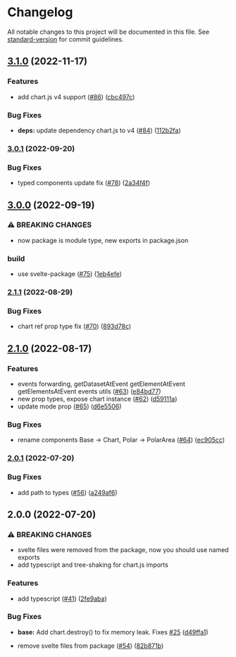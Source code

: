 # Changelog

All notable changes to this project will be documented in this file. See [standard-version](https://github.com/conventional-changelog/standard-version) for commit guidelines.

## [3.1.0](https://github.com/SauravKanchan/svelte-chartjs/compare/v3.0.1...v3.1.0) (2022-11-17)


### Features

* add chart.js v4 support ([#86](https://github.com/SauravKanchan/svelte-chartjs/issues/86)) ([cbc497c](https://github.com/SauravKanchan/svelte-chartjs/commit/cbc497c020b3e810acef8d0fb7a6cbe68d77e0f7))


### Bug Fixes

* **deps:** update dependency chart.js to v4 ([#84](https://github.com/SauravKanchan/svelte-chartjs/issues/84)) ([112b2fa](https://github.com/SauravKanchan/svelte-chartjs/commit/112b2faca1e383db4b14ed5c9578a1d1ec0ff538))

### [3.0.1](https://github.com/SauravKanchan/svelte-chartjs/compare/v3.0.0...v3.0.1) (2022-09-20)


### Bug Fixes

* typed components update fix ([#78](https://github.com/SauravKanchan/svelte-chartjs/issues/78)) ([2a34f4f](https://github.com/SauravKanchan/svelte-chartjs/commit/2a34f4f4a23b6b2860bb44d681e0ad7159fe9ae3))

## [3.0.0](https://github.com/SauravKanchan/svelte-chartjs/compare/v2.1.1...v3.0.0) (2022-09-19)


### ⚠ BREAKING CHANGES

* now package is module type, new exports in package.json

### build

* use svelte-package ([#75](https://github.com/SauravKanchan/svelte-chartjs/issues/75)) ([1eb4efe](https://github.com/SauravKanchan/svelte-chartjs/commit/1eb4efefffb367fe0338e37c89d20f89dcdff807))

### [2.1.1](https://github.com/SauravKanchan/svelte-chartjs/compare/v2.1.0...v2.1.1) (2022-08-29)


### Bug Fixes

* chart ref prop type fix ([#70](https://github.com/SauravKanchan/svelte-chartjs/issues/70)) ([893d78c](https://github.com/SauravKanchan/svelte-chartjs/commit/893d78cae03c5ccb43dacabcf1b27bff958b1a5c))

## [2.1.0](https://github.com/SauravKanchan/svelte-chartjs/compare/v2.0.1...v2.1.0) (2022-08-17)


### Features

* events forwarding, getDatasetAtEvent getElementAtEvent getElementsAtEvent events utils ([#63](https://github.com/SauravKanchan/svelte-chartjs/issues/63)) ([e84bd77](https://github.com/SauravKanchan/svelte-chartjs/commit/e84bd7799ea4bd787cc20d2d28701dcca280f1ac))
* new prop types, expose chart instance ([#62](https://github.com/SauravKanchan/svelte-chartjs/issues/62)) ([d59111a](https://github.com/SauravKanchan/svelte-chartjs/commit/d59111a66f923678e85ac79d179285d89270c223))
* update mode prop ([#65](https://github.com/SauravKanchan/svelte-chartjs/issues/65)) ([d6e5506](https://github.com/SauravKanchan/svelte-chartjs/commit/d6e55060cc69b712bffb514205c0f0115dcd204d))


### Bug Fixes

* rename components Base -> Chart, Polar -> PolarArea ([#64](https://github.com/SauravKanchan/svelte-chartjs/issues/64)) ([ec905cc](https://github.com/SauravKanchan/svelte-chartjs/commit/ec905ccfaf51c0374211096e4656d061ab85f6da))

### [2.0.1](https://github.com/SauravKanchan/svelte-chartjs/compare/v2.0.0...v2.0.1) (2022-07-20)


### Bug Fixes

* add path to types ([#56](https://github.com/SauravKanchan/svelte-chartjs/issues/56)) ([a249af6](https://github.com/SauravKanchan/svelte-chartjs/commit/a249af66a58fb5c036430ec75016c7416f1ad6d2))

## 2.0.0 (2022-07-20)


### ⚠ BREAKING CHANGES

* svelte files were removed from the package, now you should use named exports
* add typescript and tree-shaking for chart.js imports

### Features

* add typescript ([#41](https://github.com/SauravKanchan/svelte-chartjs/issues/41)) ([2fe9aba](https://github.com/SauravKanchan/svelte-chartjs/commit/2fe9aba8d38372faee710e68746c5de20b27ba6e))


### Bug Fixes

* **base:** Add chart.destroy() to fix memory leak. Fixes [#25](https://github.com/SauravKanchan/svelte-chartjs/issues/25) ([d49ffa1](https://github.com/SauravKanchan/svelte-chartjs/commit/d49ffa1c015282bb0551e26a94341491a986981c))


* remove svelte files from package ([#54](https://github.com/SauravKanchan/svelte-chartjs/issues/54)) ([82b871b](https://github.com/SauravKanchan/svelte-chartjs/commit/82b871b1b54baa89a28c3e60256f85ed5aff7fed))
